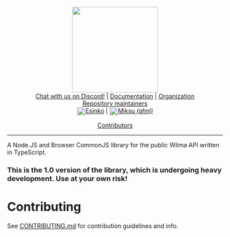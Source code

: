 <p align="center">
 <img height="200" src="https://i.imgur.com/MwU46Be.png"><br><a href="https://discord.gg/husTxHa">Chat with us on Discord!</a> | <a href="https://openwilma_js.testausserveri.fi">Documentation</a> | <a href="https://github.com/OpenWilma">Organization</a><br><u>Repository maintainers</u><br><img height="20" align="center" src="https://avatars2.githubusercontent.com/u/34211401?s=60&v=4"><a href="https://github.com/Esinko">Esinko</a> | <img align="center" height="20" src="https://avatars3.githubusercontent.com/u/46541386?s=460&u=0b7735ff22a2f572b4302f479a0596cbd5c2923d&v=4"><a href="https://github.com/ahnl">Miksu <i>(ahnl)</i></a></p>
 <p align="center"><a href="https://github.com/OpenWilma/openwilma.js/graphs/contributors">Contributors</a></p>
 
---

A Node.JS and Browser CommonJS library for the public Wilma API written in TypeScript.

### This is the 1.0 version of the library, which is undergoing heavy development. Use at your own risk!

# Contributing
See <a href="add this later">CONTRIBUTING.md</a> for contribution guidelines and info.
